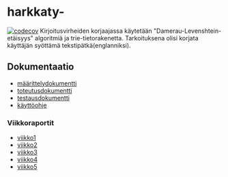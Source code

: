# harkkaty-
[![codecov](https://codecov.io/gh/kxelina/ohtuvarasto/graph/badge.svg?token=NGPX79ATFB)](https://codecov.io/gh/kxelina/harkkaty-)
Kirjoitusvirheiden korjaajassa käytetään "Damerau-Levenshtein-etäisyys" algoritmiä ja trie-tietorakenetta. Tarkoituksena olisi korjata käyttäjän syöttämä tekstipätkä(englanniksi).

## Dokumentaatio
- [määrittelydokumentti](./documents/määrittelydokumentti.md)
- [toteutusdokumentti](./documents/toteutusdokumentti.md)
- [testausdokumentti](./documents/testausdokumentti.md)
- [käyttöohje](./documents/käyttöohje.md)

### Viikkoraportit
- [viikko1](./documents/viikkoraportit/raportti1.md)
- [viikko2](./documents/viikkoraportit/raportti2.md)
- [viikko3](./documents/viikkoraportit/raportti3.md)
- [viikko4](./documents/viikkoraportit/raportti4.md)
- [viikko5](./documents/viikkoraportit/raportti5.md)
